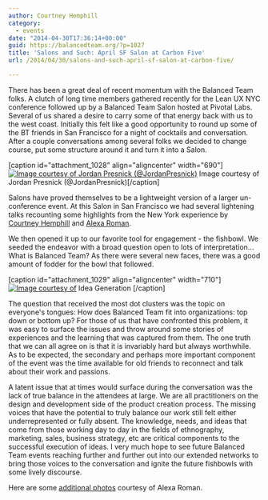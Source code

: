 ```yaml
---
author: Courtney Hemphill
category:
  - events
date: "2014-04-30T17:36:14+00:00"
guid: https://balancedteam.org/?p=1027
title: 'Salons and Such: April SF Salon at Carbon Five'
url: /2014/04/30/salons-and-such-april-sf-salon-at-carbon-five/

---
```

There has been a great deal of recent momentum with the Balanced Team folks. A clutch of long time members gathered recently for the Lean UX NYC conference followed up by a Balanced Team Salon hosted at Pivotal Labs. Several of us shared a desire to carry some of that energy back with us to the west coast. Initially this felt like a good opportunity to round up some of the BT friends in San Francisco for a night of cocktails and conversation. After a couple conversations among several folks we decided to change course, put some structure around it and turn it into a Salon.

\[caption id="attachment\_1028" align="aligncenter" width="690"\] [![Image courtesy of Jordan Presnick (@JordanPresnick)](/wp-content/uploads/2014/04/Screen-Shot-2014-04-29-at-2.00.01-PM.png)](/wp-content/uploads/2014/04/Screen-Shot-2014-04-29-at-2.00.01-PM.png) Image courtesy of Jordan Presnick (@JordanPresnick)\[/caption\]

Salons have proved themselves to be a lightweight version of a larger un-conference event. At this Salon in San Francisco we had several lightening talks recounting some highlights from the New York experience by [Courtney Hemphill](https://twitter.com/chemphill/ "Courtney Hemphill - Twitter") and [Alexa Roman](https://twitter.com/calexity "Alexa Roman - Twitter").

We then opened it up to our favorite tool for engagement - the fishbowl. We seeded the endeavor with a broad question open to lots of interpretation... What is Balanced Team? As there were several new faces, there was a good amount of fodder for the bowl that followed.

\[caption id="attachment\_1029" align="aligncenter" width="710"\] [![Image courtesy of ](/wp-content/uploads/2014/04/Screen-Shot-2014-04-29-at-2.00.51-PM.png)](/wp-content/uploads/2014/04/Screen-Shot-2014-04-29-at-2.00.51-PM.png) Idea Generation \[/caption\]

The question that received the most dot clusters was the topic on everyone's tongues: How does Balanced Team fit into organizations: top down or bottom up? For those of us that have confronted this problem, it was easy to surface the issues and throw around some stories of experiences and the learning that was captured from them. The one truth that we can all agree on is that it is invariably hard but always worthwhile. As to be expected, the secondary and perhaps more important component of the event was the time available for old friends to reconnect and talk about their work and passions.

A latent issue that at times would surface during the conversation was the lack of true balance in the attendees at large. We are all practitioners on the design and development side of the product creation process. The missing voices that have the potential to truly balance our work still felt either underrepresented or fully absent. The knowledge, needs, and ideas that come from those working day to day in the fields of ethnography, marketing, sales, business strategy, etc are critical components to the successful execution of ideas. I very much hope to see future Balanced Team events reaching further and further out into our extended networks to bring those voices to the conversation and ignite the future fishbowls with some lively discourse.

Here are some [additional photos](https://www.flickr.com/photos/balancedteam/sets/72157644442945994/ "Balanced Team Salon - April SF") courtesy of Alexa Roman.
